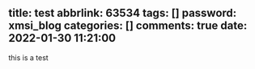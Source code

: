title: test
abbrlink: 63534
tags: []
password: xmsi_blog
categories: []
comments: true
date: 2022-01-30 11:21:00
---
this is a test
